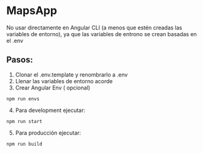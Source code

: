 # MapsApp

No usar directamente en Angular CLI (a menos que estén creadas las variables de entorno), ya que las variables de entrono se crean basadas en el .env

## Pasos:
1. Clonar el .env.template y renombrarlo a .env
2. Llenar las variables de entorno acorde
3. Crear Angular Env ( opcional)

```
npm run envs
```

4. Para development ejecutar:
```
npm run start
```

5. Para producción ejecutar:
```
npm run build
```
